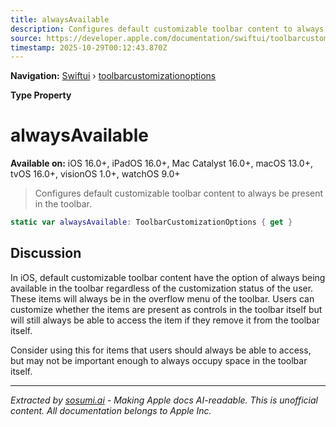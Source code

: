 ```yaml
---
title: alwaysAvailable
description: Configures default customizable toolbar content to always be present in the toolbar.
source: https://developer.apple.com/documentation/swiftui/toolbarcustomizationoptions/alwaysavailable
timestamp: 2025-10-29T00:12:43.870Z
---
```


**Navigation:** [Swiftui](/documentation/swiftui) › [toolbarcustomizationoptions](/documentation/swiftui/toolbarcustomizationoptions)

**Type Property**

# alwaysAvailable

**Available on:** iOS 16.0+, iPadOS 16.0+, Mac Catalyst 16.0+, macOS 13.0+, tvOS 16.0+, visionOS 1.0+, watchOS 9.0+

> Configures default customizable toolbar content to always be present in the toolbar.

```swift
static var alwaysAvailable: ToolbarCustomizationOptions { get }
```

## Discussion

In iOS, default customizable toolbar content have the option of always being available in the toolbar regardless of the customization status of the user. These items will always be in the overflow menu of the toolbar. Users can customize whether the items are present as controls in the toolbar itself but will still always be able to access the item if they remove it from the toolbar itself.

Consider using this for items that users should always be able to access, but may not be important enough to always occupy space in the toolbar itself.

---

*Extracted by [sosumi.ai](https://sosumi.ai) - Making Apple docs AI-readable.*
*This is unofficial content. All documentation belongs to Apple Inc.*
